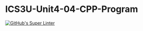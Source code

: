 # ICS3U-Unit4-04-CPP-Program

[![GitHub's Super Linter](https://github.com/Igor-Zhelezniak-1/ICS3U-Unit4-04-CPP-Program/workflows/GitHub's%20Super%20Linter/badge.svg)](https://github.com/Igor-Zhelezniak-1/ICS3U-Unit4-04-CPP-Program/actions)
